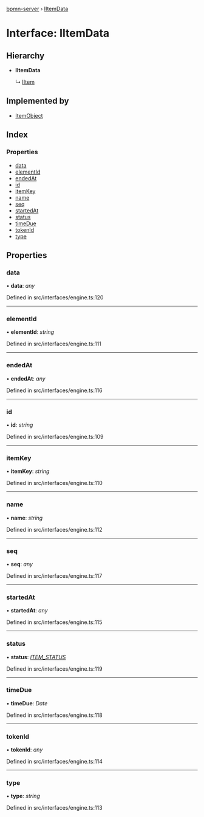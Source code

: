 [bpmn-server](../README.md) › [IItemData](iitemdata.md)

# Interface: IItemData

## Hierarchy

* **IItemData**

  ↳ [IItem](iitem.md)

## Implemented by

* [ItemObject](../classes/itemobject.md)

## Index

### Properties

* [data](iitemdata.md#data)
* [elementId](iitemdata.md#elementid)
* [endedAt](iitemdata.md#endedat)
* [id](iitemdata.md#id)
* [itemKey](iitemdata.md#itemkey)
* [name](iitemdata.md#name)
* [seq](iitemdata.md#seq)
* [startedAt](iitemdata.md#startedat)
* [status](iitemdata.md#status)
* [timeDue](iitemdata.md#timedue)
* [tokenId](iitemdata.md#tokenid)
* [type](iitemdata.md#type)

## Properties

###  data

• **data**: *any*

Defined in src/interfaces/engine.ts:120

___

###  elementId

• **elementId**: *string*

Defined in src/interfaces/engine.ts:111

___

###  endedAt

• **endedAt**: *any*

Defined in src/interfaces/engine.ts:116

___

###  id

• **id**: *string*

Defined in src/interfaces/engine.ts:109

___

###  itemKey

• **itemKey**: *string*

Defined in src/interfaces/engine.ts:110

___

###  name

• **name**: *string*

Defined in src/interfaces/engine.ts:112

___

###  seq

• **seq**: *any*

Defined in src/interfaces/engine.ts:117

___

###  startedAt

• **startedAt**: *any*

Defined in src/interfaces/engine.ts:115

___

###  status

• **status**: *[ITEM_STATUS](../enums/item_status.md)*

Defined in src/interfaces/engine.ts:119

___

###  timeDue

• **timeDue**: *Date*

Defined in src/interfaces/engine.ts:118

___

###  tokenId

• **tokenId**: *any*

Defined in src/interfaces/engine.ts:114

___

###  type

• **type**: *string*

Defined in src/interfaces/engine.ts:113
